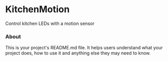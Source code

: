 KitchenMotion
=============

Control kitchen LEDs with a motion sensor

### About

This is your project's README.md file. It helps users understand what your
project does, how to use it and anything else they may need to know.
